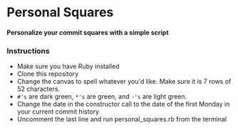 # Personal Squares
#### Personalize your commit squares with a simple script

### Instructions
* Make sure you have Ruby installed
* Clone this repository
* Change the canvas to spell whatever you'd like.  Make sure it is 7 rows of 52 characters.
* `#'s` are dark green, `*'s` are green, and `-'s` are light green.
* Change the date in the constructor call to the date of the first Monday in your current commit history
* Uncomment the last line and run personal_squares.rb from the terminal
